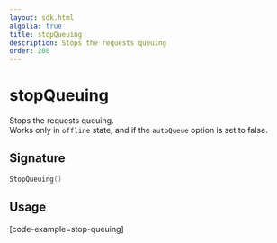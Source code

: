 ```yaml
---
layout: sdk.html
algolia: true
title: stopQueuing
description: Stops the requests queuing
order: 200
---
```


# stopQueuing

Stops the requests queuing.  
Works only in `offline` state, and if the `autoQueue` option is set to false.

## Signature

```go
StopQueuing()
```

## Usage

[code-example=stop-queuing]
